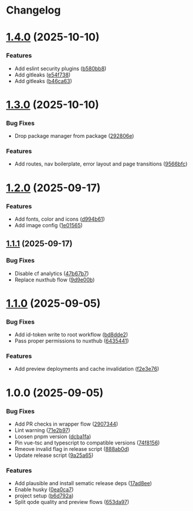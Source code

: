 # Changelog

# [1.4.0](https://github.com/remihuigen/keukensenmeer/compare/v1.3.0...v1.4.0) (2025-10-10)


### Features

* Add eslint security plugins ([b580bb8](https://github.com/remihuigen/keukensenmeer/commit/b580bb8dba14925a45ef7a3d81d73f2451eca3cf))
* Add gitleaks ([e54f738](https://github.com/remihuigen/keukensenmeer/commit/e54f738b7bbf4446ebb956a56150d4e38cfd04ea))
* Add gitleaks ([b46ca63](https://github.com/remihuigen/keukensenmeer/commit/b46ca6376784c30a7fcaf0630c62df70111cafae))

# [1.3.0](https://github.com/remihuigen/keukensenmeer/compare/v1.2.0...v1.3.0) (2025-10-10)


### Bug Fixes

* Drop package manager from package ([292806e](https://github.com/remihuigen/keukensenmeer/commit/292806e00a65ec5de30b2a4b96f28596fa9088e1))


### Features

* Add routes, nav boilerplate, error layout and page transitions ([9566bfc](https://github.com/remihuigen/keukensenmeer/commit/9566bfc7c5f45a55399cd491ce538e4af880770b))

# [1.2.0](https://github.com/remihuigen/keukensenmeer/compare/v1.1.1...v1.2.0) (2025-09-17)


### Features

* Add fonts, color and icons ([d994b61](https://github.com/remihuigen/keukensenmeer/commit/d994b619edf1f0d7e92aa2c5aa26902677c9bdb3))
* Add image config ([1e01565](https://github.com/remihuigen/keukensenmeer/commit/1e0156560b3549852ae837c948923a0ed6bb18a2))

## [1.1.1](https://github.com/remihuigen/keukensenmeer/compare/v1.1.0...v1.1.1) (2025-09-17)


### Bug Fixes

* Disable cf analytics ([47b67b7](https://github.com/remihuigen/keukensenmeer/commit/47b67b7a779cb526a568f1682dc84673ad846f6d))
* Replace nuxthub flow ([9d9e00b](https://github.com/remihuigen/keukensenmeer/commit/9d9e00bfa44b4778b8a7c283ae18e7a03432615b))

# [1.1.0](https://github.com/remihuigen/keukensenmeer/compare/v1.0.0...v1.1.0) (2025-09-05)


### Bug Fixes

* Add id-token write to root workflow ([bd8dde2](https://github.com/remihuigen/keukensenmeer/commit/bd8dde20abb5ca5b9ca70e391bc89fc05eaa58f9))
* Pass proper permissions to nuxthub ([6435441](https://github.com/remihuigen/keukensenmeer/commit/64354410cdbfa6017660e48504ab9988812ebb71))


### Features

* Add preview deployments and cache invalidation ([f2e3e76](https://github.com/remihuigen/keukensenmeer/commit/f2e3e7657c37602f34a4d4ea933e4b615e40e15c))

# 1.0.0 (2025-09-05)


### Bug Fixes

* Add PR checks in wrapper flow ([2907344](https://github.com/remihuigen/keukensenmeer/commit/2907344c15179ad4e885c0477132644d5df8a7e6))
* Lint warning ([71e2b97](https://github.com/remihuigen/keukensenmeer/commit/71e2b97c94f6e7ab2c305710ee58d37b3e70f4a3))
* Loosen pnpm version ([dcba1fa](https://github.com/remihuigen/keukensenmeer/commit/dcba1fae047ec5b8e0b3d2f2434b533b9248ff6b))
* Pin vue-tsc and typescript to compatible versions ([74f8156](https://github.com/remihuigen/keukensenmeer/commit/74f815607b9f67cdee6b728db86115df1a5db551))
* Rmeove invalid flag in release script ([888ab0d](https://github.com/remihuigen/keukensenmeer/commit/888ab0d5274fc1b868bc2dd284767efe66d89a1d))
* Update release script ([9a25a65](https://github.com/remihuigen/keukensenmeer/commit/9a25a651eb309e51df8e59dcfb16a97961e6aea8))


### Features

* Add plausible and install sematic release deps ([17ad8ee](https://github.com/remihuigen/keukensenmeer/commit/17ad8ee1805dafdf0bc8823568fbe52511239acc))
* Enable husky ([0ea0ca7](https://github.com/remihuigen/keukensenmeer/commit/0ea0ca77d9677ae71cc921afeac494cbb176aacf))
* project setup ([b6d792a](https://github.com/remihuigen/keukensenmeer/commit/b6d792a8551bb153505c3a83690c74ad961dc4d3))
* Split qode quality and preview flows ([653da97](https://github.com/remihuigen/keukensenmeer/commit/653da97862fa0bac147ebc78ee89904f7451b93a))
